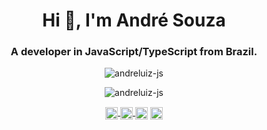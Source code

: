 <h1 align="center">Hi 👋, I'm André Souza</h1>
<h3 align="center">A developer in JavaScript/TypeScript from Brazil.</h3>
<p align="center"> <img src="https://komarev.com/ghpvc/?username=andreluiz-js" alt="andreluiz-js" /> </p>

<p align="center">
  <img src="https://github-readme-stats.vercel.app/api?username=andreluiz-js&show_icons=true" alt="andreluiz-js" />
</p>
<p></p>
<p align="center">
  <a href="https://twitter.com/andresouzadev" target="blank">
    <img align="center" src="https://cdn.jsdelivr.net/npm/simple-icons@3.0.1/icons/twitter.svg" alt="andresouza.dev" height="20" width="20" />
  </a>
  <a href="https://linkedin.com/in/andresouzadev" target="blank">
    <img align="center" src="https://cdn.jsdelivr.net/npm/simple-icons@3.0.1/icons/linkedin.svg" alt="andresouzadev" height="20" width="20" />
  </a>
  <a href="https://fb.com/andreluiz1985" target="blank"><img align="center" src="https://cdn.jsdelivr.net/npm/simple-icons@3.0.1/icons/facebook.svg" alt="andreluiz_1985" height="20" width="20" /></a>
  <a href="https://instagram.com/andresouza.dev" target="blank"><img align="center" src="https://cdn.jsdelivr.net/npm/simple-icons@3.0.1/icons/instagram.svg" alt="andreluiz_1985" height="20" width="20" /></a>
</p>

